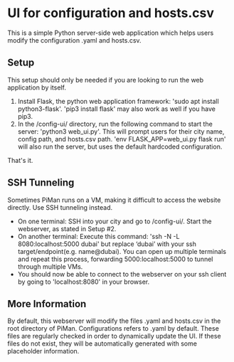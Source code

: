 # UI for configuration and hosts.csv
This is a simple Python server-side web application which helps users modify the configuration .yaml and hosts.csv.

## Setup
This setup should only be needed if you are looking to run the web application by itself.

1. Install Flask, the python web application framework: 'sudo apt install python3-flask'.  'pip3 install flask' may also work as well if you have pip3.
2. In the /config-ui/ directory, run the following command to start the server: 'python3 web_ui.py'.  This will prompt users for their city name, config path, and hosts.csv path.  'env FLASK_APP=web_ui.py flask run' will also run the server, but uses the default hardcoded configuration.

That's it.

## SSH Tunneling

Sometimes PiMan runs on a VM, making it difficult to access the website directly.  Use SSH tunneling instead.
- On one terminal: SSH into your city and go to /config-ui/.  Start the webserver, as stated in Setup #2.
- On another terminal: Execute this command: 'ssh -N -L 8080:localhost:5000 dubai' but replace ‘dubai’ with your ssh target/endpoint(e.g. name@dubai).  You can open up multiple terminals and repeat this process, forwarding 5000:localhost:5000 to tunnel through multiple VMs.
- You should now be able to connect to the webserver on your ssh client by going to 'localhost:8080' in your browser.

## More Information

By default, this webserver will modify the files .yaml and hosts.csv in the root directory of PiMan.  Configurations refers to .yaml by default.  These files are regularly checked in order to dynamically update the UI.  If these files do not exist, they will be automatically generated with some placeholder information.
